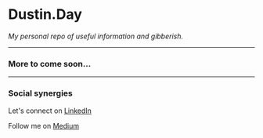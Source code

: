 # Dustin.Day
*My personal repo of useful information and gibberish.*

---

### More to come soon...

---

### Social synergies

Let's connect on [LinkedIn](https://www.linkedin.com/in/dustinrday/)

Follow me on [Medium](https://dustin-day.medium.com/)

